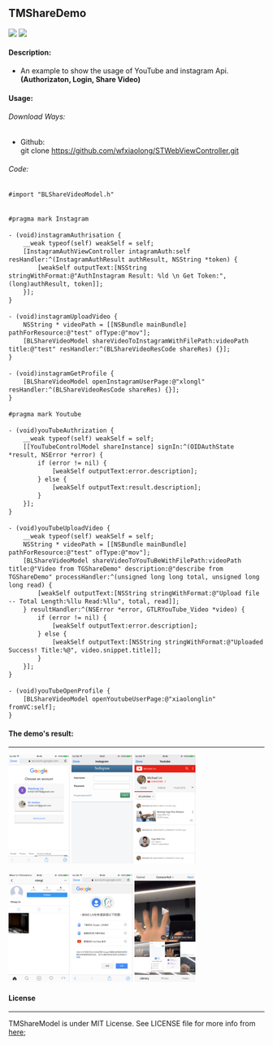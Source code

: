 ## TMShareDemo

![](https://img.shields.io/scrutinizer/build/g/filp/whoops.svg) ![](https://img.shields.io/github/license/mashape/apistatus.svg)


#### Description:

* An example to show the usage of YouTube and instagram Api.**(Authorizaton, Login, Share Video)**

#### Usage:

###### Download Ways:

* Github:</br>git clone https://github.com/wfxiaolong/STWebViewController.git

###### Code:

```
#import "BLShareVideoModel.h"


#pragma mark Instagram

- (void)instagramAuthrisation {
    __weak typeof(self) weakSelf = self;
    [InstagramAuthViewController intagramAuth:self resHandler:^(InstagramAuthResult authResult, NSString *token) {
        [weakSelf outputText:[NSString stringWithFormat:@"AuthInstagram Result: %ld \n Get Token:", (long)authResult, token]];
    }];
}

- (void)instagramUploadVideo {
    NSString * videoPath = [[NSBundle mainBundle] pathForResource:@"test" ofType:@"mov"];
    [BLShareVideoModel shareVideoToInstagramWithFilePath:videoPath title:@"test" resHandler:^(BLShareVideoResCode shareRes) {}];
}

- (void)instagramGetProfile {
    [BLShareVideoModel openInstagramUserPage:@"xlongl" resHandler:^(BLShareVideoResCode shareRes) {}];
}

#pragma mark Youtube

- (void)youTubeAuthrization {
    __weak typeof(self) weakSelf = self;
    [[YouTubeControlModel shareInstance] signIn:^(OIDAuthState *result, NSError *error) {
        if (error != nil) {
            [weakSelf outputText:error.description];
        } else {
            [weakSelf outputText:result.description];
        }
    }];
}

- (void)youTubeUploadVideo {
    __weak typeof(self) weakSelf = self;
    NSString * videoPath = [[NSBundle mainBundle] pathForResource:@"test" ofType:@"mov"];
    [BLShareVideoModel shareVideoToYouTuBeWithFilePath:videoPath title:@"Video from TGShareDemo" description:@"describe from TGShareDemo" processHandler:^(unsigned long long total, unsigned long long read) {
        [weakSelf outputText:[NSString stringWithFormat:@"Upload file -- Total Length:%llu Read:%llu", total, read]];
    } resultHandler:^(NSError *error, GTLRYouTube_Video *video) {
        if (error != nil) {
            [weakSelf outputText:error.description];
        } else {
            [weakSelf outputText:[NSString stringWithFormat:@"Uploaded Success! Title:%@", video.snippet.title]];
        }
    }];
}

- (void)youTubeOpenProfile {
    [BLShareVideoModel openYoutubeUserPage:@"xiaolonglin" fromVC:self];
}

```

#### The demo's result:
<hr>

<img src="./img/0.png" width="120px">
<img src="./img/1.png" width="120px">
<img src="./img/2.png" width="120px"></br></br>
<img src="./img/3.png" width="120px">
<img src="./img/4.png" width="120px">
<img src="./img/5.png" width="120px">


#### License
<hr>

TMShareModel is under MIT License. See LICENSE file for more info from <a href="https://opensource.org/licenses/mit-license.php">here</a>;

